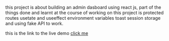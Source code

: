 this project is about building an admin dasboard using react js, part of the things done and learnt at the course of working on this project is 
protected routes
usetate and useeffect
environment variables
toast
session storage
and using fake API to work.

this is the link to the live demo
<a href='https://simeonadmindashboard.netlify.app/'> click me </a>

